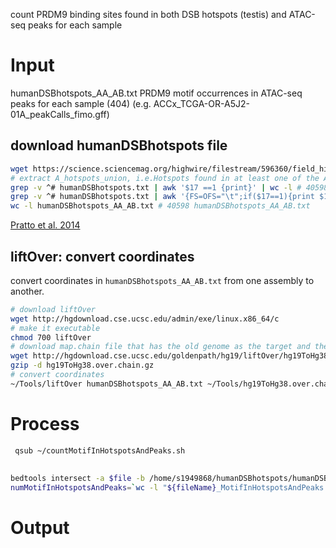 count PRDM9 binding sites found in both DSB hotspots (testis) and ATAC-seq peaks for each sample
# Input
humanDSBhotspots_AA_AB.txt
PRDM9 motif occurrences in ATAC-seq peaks for each sample (404)
(e.g. ACCx_TCGA-OR-A5J2-01A_peakCalls_fimo.gff)
## download humanDSBhotspots file
```bash
wget https://science.sciencemag.org/highwire/filestream/596360/field_highwire_adjunct_files/0/1256442_DatafileS1.txt
# extract A_hotspots_union, i.e.Hotspots found in at least one of the AA1, AA2, AB1 and AB2 individuals
grep -v ^# humanDSBhotspots.txt | awk '$17 ==1 {print}' | wc -l # 40598
grep -v ^# humanDSBhotspots.txt | awk '{FS=OFS="\t";if($17==1){print $1,$2,$3};}' > humanDSBhotspots_AA_AB.txt
wc -l humanDSBhotspots_AA_AB.txt # 40598 humanDSBhotspots_AA_AB.txt
```
[Pratto et al. 2014](https://science.sciencemag.org/content/suppl/2014/11/12/346.6211.1256442.DC1?_ga=2.236340424.892408700.1591381155-1358157743.1587248675)
## liftOver: convert coordinates
convert coordinates in `humanDSBhotspots_AA_AB.txt` from one assembly to another.
```bash
# download liftOver
wget http://hgdownload.cse.ucsc.edu/admin/exe/linux.x86_64/c
# make it executable
chmod 700 liftOver
# download map.chain file that has the old genome as the target and the new genome as the query. This file is required as input to the liftOver utility.
wget http://hgdownload.cse.ucsc.edu/goldenpath/hg19/liftOver/hg19ToHg38.over.chain.gz
gzip -d hg19ToHg38.over.chain.gz
# convert coordinates
~/Tools/liftOver humanDSBhotspots_AA_AB.txt ~/Tools/hg19ToHg38.over.chain humanDSBhotspots_AA_AB.hg38.txt unMapped
```
# Process
```bash
 qsub ~/countMotifInHotspotsAndPeaks.sh
```
## 
```bash
bedtools intersect -a $file -b /home/s1949868/humanDSBhotspots/humanDSBhotspots_AA_AB.hg38.txt -f 1.0 -u > "${fileName}_MotifInHotspotsAndPeaks.gff"
numMotifInHotspotsAndPeaks=`wc -l "${fileName}_MotifInHotspotsAndPeaks.gff" | awk '{print $1}'`
```
# Output

<!--stackedit_data:
eyJoaXN0b3J5IjpbMTQ3NzcyOTI2NCwtMjQyMDUzMzM1LC05NT
k5NzU5NzddfQ==
-->